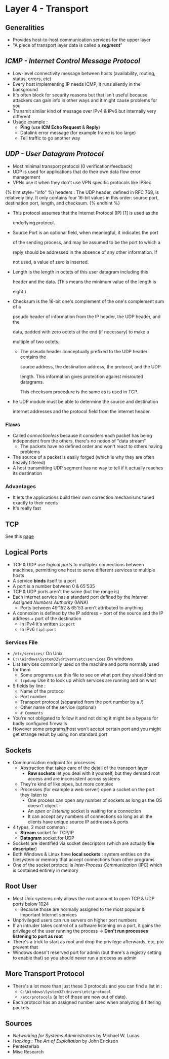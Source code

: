 # Layer 4 - Transport

## Generalities

* Provides host-to-host communication services for the upper layer
* "A piece of transport layer data is called a _**segment**_"

## _ICMP - Internet Control Message Protocol_

* Low-level connectivity message between hosts \(availability, routing, status, errors, etc\)
* Every host implementing IP needs ICMP, it runs silently in the background
* It's often block for security reasons but that isn't useful because attackers can gain info in other ways and it might cause problems for you
* Transmit similar kind of message over IPv4 & IPv6 but internally very different
* Usage example :
  * **Ping** \(use **ICM Echo Request** & **Reply**\)
  * Datalink error message \(for example frame is too large\)
  * Tell traffic to go another way

## _UDP - User Datagram Protocol_

* Most minimal transport protocol \(0 verification/feedback\)
* UDP is used for applications that do their own data flow error management
* VPNs use it when they don't use VPN specific protocols like IPSec

{% hint style="info" %}
headers : The UDP header, defined in RFC 768, is relatively tiny. It only contains four 16-bit values in this order: source port, destination port, length, and checksum.
{% endhint %}

* This   protocol  assumes  that the Internet  Protocol  \(IP\)  \[1\] is used as the

  underlying protocol.

* Source Port is an optional field, when meaningful, it indicates the port

  of the sending  process,  and may be assumed  to be the port  to which a

  reply should  be addressed  in the absence of any other information.  If

  not used, a value of zero is inserted.

* Length  is the length  in octets  of this user datagram  including  this

  header  and the data.   \(This  means  the minimum value of the length is

  eight.\)

* Checksum is the 16-bit one's complement of the one's complement sum of a

  pseudo header of information from the IP header, the UDP header, and the

  data,  padded  with zero octets  at the end \(if  necessary\)  to  make  a

  multiple of two octets.

  * The pseudo  header  conceptually prefixed to the UDP header contains the

    source  address,  the destination  address,  the protocol,  and the  UDP

    length.   This information gives protection against misrouted datagrams.

    This checksum procedure is the same as is used in TCP.

* he UDP module  must be able to determine  the  source  and  destination

  internet addresses and the protocol field from the internet header.

### Flaws

* Called _connectionless_ because it considers each packet has being independent from the others, there's no notion of "data stream"
  * The packets have no defined order and won't react to others having problems
* The source of a packet is easily forged \(which is why they are often heavily filtered\)
* A host transmitting UDP segment has no way to tell if it actually reaches its destination

### Advantages

* It lets the applications build their own correction mechanisms tuned exactly to their needs
* It's really fast

## TCP

See this [page](https://zcugni.gitbook.io/notes/networking-and-web/modele/clean-tcp-2)

## Logical Ports

* TCP & UDP use _logical ports_ to multiplex connections between machines, permitting one host to serve different services to multiple hosts
* A service **binds** itself to a port
* A port is a number between 0 & 65'535
* TCP & UDP ports aren't the same \(but the range is\)
* Each internet service has a standard port defined by the _Internet Assigned Numbers Authority_ \(IANA\)
  * Ports between 49'152 & 65'53 aren't attributed to anything
* A connexion is defined by the IP address + port of the source and the IP address + port of the destination
  * In IPv4 it's written `ip:port`
  * In IPv6 `[ip]:port`

### Services File

* `/etc/services/` On Unix
* `C:\\Windows\System32\drivers\etc\services` On windows
* List services commonly used on the machine and ports normally used for them
  * Some programs use this file to see on what port they should bind on
  * `tcpdump` Use it to look up which services are running and on what
* 5 fields by line :
  * Name of the protocol
  * Port number
  * Transport protocol \(separated from the port number by a /\)
  * Other name of the service \(optional\)
  * `# Comments`
* You're not obligated to follow it and not doing it might be a bypass for badly configured firewalls
* However some programs/host won't accept certain port and you might get strange result by using non standard port

## Sockets

* Communication endpoint for processes
  * Abstraction that takes care of the detail of the transport layer
    * **Raw sockets** let you deal with it yourself, but they demand root access and are inconsistent across systems
  * They're kind of like pipes, but more complex
  * Processes \(for example a web server\)  open a socket on the port they listen to
    * One process can open any number of sockets as long as the OS doesn't object
    * An _open_ or _listening_ socket is waiting for a connection
    * It can accept any numbers of connections so long as all the clients have unique source IP addresses & ports
* 4 types, 2 most common :
  * **Stream** socket for TCP/IP
  * **Datagram** socket for UDP
* Sockets are identified via socket descriptors \(which are actually **file descriptor**\)
* Both Windows & Linux have **local sockets** : system entities on the filesystem or memory that accept connections from other programs
* One of the socket protocol is _Inter-Process Communication_ \(IPC\) which is contained entirely in memory

## Root User

* Most Unix systems only allows the root account to open TCP & UDP ports below 1024
  * Because those are normally assigned to the most popular & important Internet services
* Unprivileged users can run servers on higher port numbers
* If an intruder takes control of a software listening on a port, it gains the privilege of the user running the process -&gt; **Don't run processes listening to port as root**
* There's a trick to start as root and drop the privilege afterwards, etc, pto prevent that
* Windows doesn't reserved port for admin \(but there's a registry setting to enable that\) so you should never run a process as admin

## More Transport Protocol

* There's a lot more than just these 3 protocols and you can find a list in :
  * `C:\Windows\System32\drivers\etc\protocol`
  * `/etc/protocols` \(a lot of those are now out of date\).
* Each protocol has an assigned number used when analyzing & filtering packets

## Sources

* _Networking for Systems Administrators_ by Michael W. Lucas
* _Hacking : The Art of Exploitation_ by John Erickson
* Pentesterlab
* Misc Research



